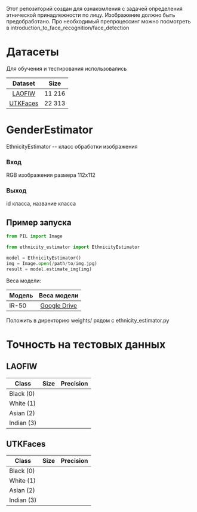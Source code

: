 Этот репозиторий создан для ознакомления с задачей определения этнической принадлежности по лицу.
Изображение должно быть предобработано. Про необходимый препроцессинг можно посмотреть в introduction_to_face_recognition/face_detection

# Датасеты
Для обучения и тестирования использовались

|Dataset|Size|
|:-------:|:-----:|
|[LAOFIW](http://www.robots.ox.ac.uk/~vgg/data/laofiw/)|11 216|
|[UTKFaces](https://susanqq.github.io/UTKFace/)|22 313|

# GenderEstimator
EthnicityEstimator -- класс обработки изображения
### Вход
RGB изображения размера 112x112
### Выход
id класса, название класса 

## Пример запуска
```python
from PIL import Image

from ethnicity_estimator import EthnicityEstimator

model = EthnicityEstimator()
img = Image.open(/path/to/img.jpg)
result = model.estimate_img(img)
````

Веса модели:

|Модель|Веса модели| 
|------|:---------:|
|IR-50| [Google Drive](https://drive.google.com/file/d/1tS5mskD0gtuhbYUtDge6yP7liMciCACM/view?usp=sharing)|

Положить в директорию weights/ рядом с ethnicity_estimator.py

# Точность на тестовых данных
## LAOFIW

|Class|Size|Precision|
|-----|----|---------|
|Black (0)|||
|White (1)|||
|Asian (2)|||
|Indian (3)|||

## UTKFaces

|Class|Size|Precision|
|-----|----|---------|
|Black (0)|||
|White (1)|||
|Asian (2)|||
|Indian (3)|||
